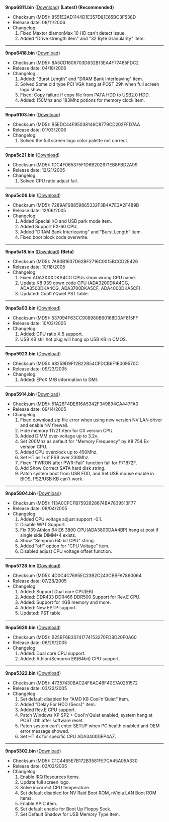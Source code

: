 **9npa6811.bin** ([Download](https://github.com/belomaxorka/EPoX-9NPA-Ultra-BIOSes/raw/main/6811%20(Latest)/9npa6811.bin)) **(Latest) (Recommended)**
* Checksum (MD5): 8551E2AD1144D1E357D81E65BC3F538D
* Release date: 08/11/2006
* Changelog:
  1. Fixed Maxtor diamonMax 10 HD can't detect issue.
  2. Added "Drive strength item" and "32 Byte Granularity" item.
***
**9npa6418.bin** ([Download](https://github.com/belomaxorka/EPoX-9NPA-Ultra-BIOSes/raw/main/6418/9npa6418.bin))
* Checksum (MD5): 8A5CD1606703D632B13EA4F77485FDC2
* Release date: 04/18/2006
* Changelog:
  1. Added: "Burst Length" and "DRAM Bank Interleaving" item.
  2. Solved Some old type PCI VGA hang at POST 29h when full screen logo show.
  3. Fixed: Copy failure if copy file from PATA HDD to USB2.0 HDD.
  4. Added: 150Mhz and 183Mhz potions for memory clock item.
***
**9npa6103.bin** ([Download](https://github.com/belomaxorka/EPoX-9NPA-Ultra-BIOSes/raw/main/6103/9npa6103.bin))
* Checksum (MD5): B5EDC44F95038146C8779CD202FFD7AA
* Release date: 01/03/2006
* Changelog:
  1. Solved the full screen logo color palette not correct.
***
**9npa5c21.bin** ([Download](https://github.com/belomaxorka/EPoX-9NPA-Ultra-BIOSes/raw/main/5c21/9npa5c21.bin))
* Checksum (MD5): 1DC4F065375F1D6B202671EB8FBD2A99
* Release date: 12/21/2005
* Changelog:
  1. Solved CPU ratio adjust fail.
***
**9npa5c06.bin** ([Download](https://github.com/belomaxorka/EPoX-9NPA-Ultra-BIOSes/raw/main/5c06/9npa5c06.bin))
* Checksum (MD5): 7289AF98859865332F3B4A7E3A2F489B
* Release date: 12/06/2005
* Changelog:
  1. Added Special I/O and USB park mode item.
  2. Added Support FX-60 CPU.
  3. Added "DRAM Bank Interleaving" and "Burst Length" item.
  4. Fixed boot block code overwrite.
***
**9npa5a18.bin** ([Download](https://github.com/belomaxorka/EPoX-9NPA-Ultra-BIOSes/raw/main/5a18/9npa5a18.bin)) **(Beta)**
* Checksum (MD5): 7AB0B1637D62BF2716C0015BCCD2E426
* Release date: 10/18/2005
* Changelog:
  1. Fixed ADA3XXXDKA4CG CPUs show wrong CPU name.
  2. Update K8 939 down code CPU (ADA3200DKA4CG, ADA3500DKA4CG, ADA3700DKA5CF, ADA4000DKA5CF).
  3. Updated: Cool\'n'Quiet PST table.
***
**9npa5a03.bin** ([Download](https://github.com/belomaxorka/EPoX-9NPA-Ultra-BIOSes/raw/main/5a03/9npa5a03.bin))
* Checksum (MD5): 537094F63CC908980B60168D0AF815FF
* Release date: 10/03/2005
* Changelog:
  1. Added: CPU ratio X.5 support.
  2. USB KB still hot plug will hang up USB KB in CMOS.
***
**9npa5923.bin** ([Download](https://github.com/belomaxorka/EPoX-9NPA-Ultra-BIOSes/raw/main/5923/9npa5923.bin))
* Checksum (MD5): 68259D9F12B22B54CFDCB6F1E009570C
* Release date: 09/23/2005
* Changelog:
  1. Added: EPoX M/B information to DMI.
***
**9npa5914.bin** ([Download](https://github.com/belomaxorka/EPoX-9NPA-Ultra-BIOSes/raw/main/5914/9npa5914.bin))
* Checksum (MD5): 51A26F4DE616A5342F349894CA447FA0
* Release date: 09/14/2005
* Changelog:
  1. Fixed download zip file error when using new version NV LAN driver and enable NV firewall.
  2. Hide memory 1T/2T item for C0 version CPU.
  3. Added DIMM over-voltage up to 3.2v.
  4. Set 200Mhz as default for "Memory Frequency" by K8 754 Ex version CPU.
  5. Added CPU overclock up to 450Mhz.
  6. Set HT as 1x if FSB over 230Mhz.
  7. Fixed "PWRON after PWR-Fail" function fail for F71872F.
  8. Add Show Correct SATA hard disk string.
  9. Patch system boot from USB FDD, and Set USB mouse enable in BIOS, PS2/USB KB can't work.
***
**9npa5804.bin** ([Download](https://github.com/belomaxorka/EPoX-9NPA-Ultra-BIOSes/raw/main/5804/9npa5804.bin))
* Checksum (MD5): 113A0CFCFB7592828674BA7839513F77
* Release date: 08/04/2005
* Changelog:
  1. Added CPU voltage adjust support -0.1.
  2. Disable WPT Support.
  3. Fix 939 Athlon 64 E6 3800 CPU(ADA3800DAA4BP) hang at post if single side DIMM*4 exists.
  4. Show "Sempron 64-bit CPU" string.
  5. Added "off" option for "CPU Voltage" item.
  6. Disabled adjust CPU voltage offset function.
***
**9npa5728.bin** ([Download](https://github.com/belomaxorka/EPoX-9NPA-Ultra-BIOSes/raw/main/5728/9npa5728.bin))
* Checksum (MD5): 4D0C4C7695EC23B2C243CBBFA7860064
* Release date: 07/28/2005
* Changelog:
  1. Added: Support Dual core CPU(E6).
  2. Added: DDR433 DDR466 DDR500 Support for Rev.E CPU.
  3. Added: Support for 4GB memory and more.
  4. Added: New EPTP support.
  5. Updated: PST table.
***
**9npa5629.bin** ([Download](https://github.com/belomaxorka/EPoX-9NPA-Ultra-BIOSes/raw/main/5629/9npa5629.bin))
* Checksum (MD5): B25BF6B30741774153270FD8D20F0A60
* Release date: 06/29/2005
* Changelog:
  1. Added: Dual core CPU support.
  2. Added: Athlon/Sempron E6(64bit) CPU support.
***
**9npa5322.bin** ([Download](https://github.com/belomaxorka/EPoX-9NPA-Ultra-BIOSes/raw/main/5322/9npa5322.bin))
* Checksum (MD5): 47357430BAC24F6AC48F40E7A0251572
* Release date: 03/22/2005
* Changelog:
  1. Set default disabled for "AMD K8 Cool\'n'Quiet" item.
  2. Added "Delay For HDD (Secs)" item.
  3. Added Rev.E CPU support.
  4. Patch Windows XP SP2 + Cool\'n'Quiet enabled, system hang at POST 01h after software reset.
  5. Patch system can't enter SETUP when PC health enabled and OEM error message showed.
  6. Set HT 4x for specific CPU ADA3400DEP4AZ.
***
**9npa5302.bin** ([Download](https://github.com/belomaxorka/EPoX-9NPA-Ultra-BIOSes/raw/main/5302/9npa5302.bin))
* Checksum (MD5): C1C4465E7B172B3581FE7CA45A05A330
* Release date: 03/02/2005
* Changelog:
  1. Enable IRQ Resources items.
  2. Update full screen logo.
  3. Solve incorrect CPU temperature.
  4. Set default disabled for NV Raid Boot ROM, nVidia LAN Boot ROM items.
  5. Enable APIC item.
  6. Set default enable for Boot Up Floppy Seek.
  7. Set Default Shadow for USB Memory Type item.
